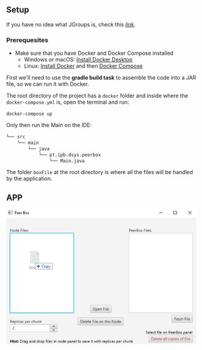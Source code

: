 ## Setup

If you have no idea what JGroups is, check this
[_link_](http://www.jgroups.org/index.html).

### Prerequesites

- Make sure that you have Docker and Docker Compose installed
  - Windows or macOS:
    [Install Docker Desktop](https://www.docker.com/get-started)
  - Linux: [Install Docker](https://www.docker.com/get-started) and then
    [Docker Compose](https://github.com/docker/compose)

First we'll need to use the **gradle build task** to assemble the code into a JAR file,
so we can run it with Docker.

The root directory of the project has a `docker` folder and inside where the 
`docker-compose.yml` is, open the terminal and run: 
```console
docker-compose up
```
Only then run the Main on the IDE:
```
└── src
    └── main
        └── java
            └── pt.ipb.dsys.peerbox
                └── Main.java
```

The folder `boxFile` at the root directory is where all the files will be handled by the application.

## APP

![image](https://github.com/3dylson/PeerBox/blob/master/src/main/resources/peerbox.jpg?raw=true)
